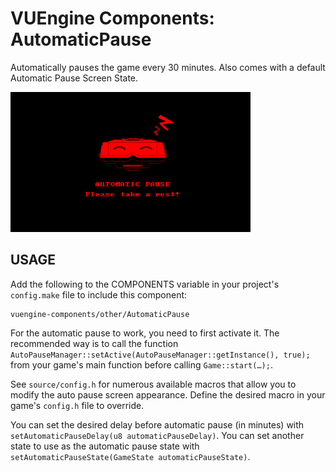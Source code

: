 VUEngine Components: AutomaticPause
===================================

Automatically pauses the game every 30 minutes. Also comes with a default Automatic Pause Screen State.

![Preview Image](preview.png)


USAGE
-----

Add the following to the COMPONENTS variable in your project's `config.make` file to include this component:

	vuengine-components/other/AutomaticPause

For the automatic pause to work, you need to first activate it. The recommended way is to call the function `AutoPauseManager::setActive(AutoPauseManager::getInstance(), true);` from your game's main function before calling `Game::start(…);`.

See `source/config.h` for numerous available macros that allow you to modify the auto pause screen appearance. Define the desired macro in your game's `config.h` file to override.

You can set the desired delay before automatic pause (in minutes) with `setAutomaticPauseDelay(u8 automaticPauseDelay)`. You can set another state to use as the automatic pause state with `setAutomaticPauseState(GameState automaticPauseState)`.
